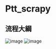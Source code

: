 # Ptt_scrapy
## 流程大綱
![image](https://im6.ezgif.com/tmp/ezgif-6-a96f622186ce.gif)
![image](https://im6.ezgif.com/tmp/ezgif-6-9047f1085401.gif)
